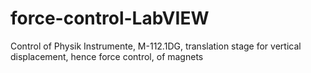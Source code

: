 # force-control-LabVIEW
Control of Physik Instrumente, M-112.1DG, translation stage for vertical displacement, hence force control, of magnets
